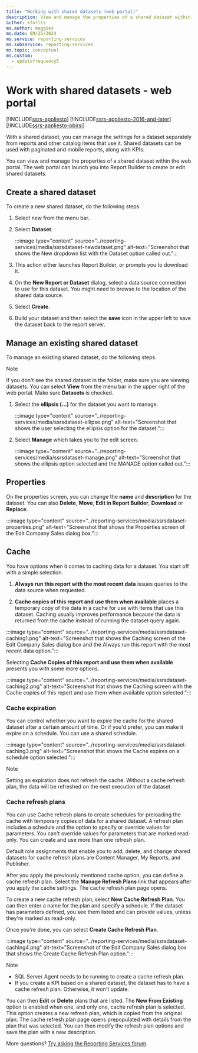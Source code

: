 ```yaml
---
title: "Working with shared datasets (web portal)"
description: View and manage the properties of a shared dataset within the web portal. Use the web portal to create or edit shared datasets in the Report Builder.
author: kfollis
ms.author: maggies
ms.date: 09/25/2024
ms.service: reporting-services
ms.subservice: reporting-services
ms.topic: conceptual
ms.custom:
  - updatefrequency5
---
```

# Work with shared datasets - web portal

[!INCLUDE[ssrs-appliesto](../includes/ssrs-appliesto.md)] [!INCLUDE[ssrs-appliesto-2016-and-later](../includes/ssrs-appliesto-2016-and-later.md)] [!INCLUDE[ssrs-appliesto-pbirsi](../includes/ssrs-appliesto-pbirs.md)]

With a shared dataset, you can manage the settings for a dataset separately from reports and other catalog items that use it. Shared datasets can be used with paginated and mobile reports, along with KPIs.

You can view and manage the properties of a shared dataset within the web portal. The web portal can launch you into Report Builder to create or edit shared datasets.

## Create a shared dataset
  
To create a new shared dataset, do the following steps.  
  
1.  Select new from the menu bar.  
  
2.  Select **Dataset**.  

    :::image type="content" source="../reporting-services/media/ssrsdataset-newdataset.png" alt-text="Screenshot that shows the New dropdown list with the Dataset option called out.":::
  
3.  This action either launches Report Builder, or prompts you to download it.  
  
4.  On the **New Report or Dataset** dialog, select a data source connection to use for this dataset. You might need to browse to the location of the shared data source.  
  
5.  Select **Create**.  
  
6.  Build your dataset and then select the **save** icon in the upper left to save the dataset back to the report server.  
  
## Manage an existing shared dataset
  
To manage an existing shared dataset, do the following steps.  
  
> [!NOTE]
> If you don't see the shared dataset in the folder, make sure you are viewing datasets. You can select **View** from the menu bar in the upper right of the web portal. Make sure **Datasets** is checked.  
  
1.  Select the **ellipsis (...)** for the dataset you want to manage.  

    :::image type="content" source="../reporting-services/media/ssrsdataset-ellipse.png" alt-text="Screenshot that shows the user selecting the ellipsis option for the dataset.":::
  
2.  Select **Manage** which takes you to the edit screen.  

    :::image type="content" source="../reporting-services/media/ssrsdataset-manage.png" alt-text="Screenshot that shows the ellipsis option selected and the MANAGE option called out.":::  
  
## Properties
  
On the properties screen, you can change the **name** and **description** for the dataset. You can also **Delete**, **Move**, **Edit in Report Builder**, **Download** or **Replace**.  

:::image type="content" source="../reporting-services/media/ssrsdataset-properties.png" alt-text="Screenshot that shows the Properties screen of the Edit Company Sales dialog box.":::  
  
## Cache
  
You have options when it comes to caching data for a dataset. You start off with a simple selection.  
  
1.  **Always run this report with the most recent data** issues queries to the data source when requested.  
  
2.  **Cache copies of this report and use them when available** places a temporary copy of the data in a cache for use with items that use this dataset. Caching usually improves performance because the data is returned from the cache instead of running the dataset query again.  

:::image type="content" source="../reporting-services/media/ssrsdataset-caching1.png" alt-text="Screenshot that shows the Caching screen of the Edit Company Sales dialog box and the Always run this report with the most recent data option.":::
  
Selecting **Cache Copies of this report and use them when available** presents you with some more options.  

:::image type="content" source="../reporting-services/media/ssrsdataset-caching2.png" alt-text="Screenshot that shows the Caching screen with the Cache copies of this report and use them when available option selected.":::
  
### Cache expiration  
  
You can control whether you want to expire the cache for the shared dataset after a certain amount of time. Or if you'd prefer, you can make it expire on a schedule. You can use a shared schedule.  

:::image type="content" source="../reporting-services/media/ssrsdataset-caching3.png" alt-text="Screenshot that shows the Cache expires on a schedule option selected.":::
  
> [!NOTE]
> Setting an expiration does not refresh the cache. Without a cache refresh plan, the data will be refreshed on the next execution of the dataset.  
  
### Cache refresh plans  
  
You can use Cache refresh plans to create schedules for preloading the cache with temporary copies of data for a shared dataset. A refresh plan includes a schedule and the option to specify or override values for parameters. You can't override values for parameters that are marked read-only. You can create and use more than one refresh plan.
  
Default role assignments that enable you to add, delete, and change shared datasets for cache refresh plans are Content Manager, My Reports, and Publisher.  
  
After you apply the previously mentioned cache option, you can define a cache refresh plan. Select the **Manage Refresh Plans** link that appears after you apply the cache settings. The cache refresh plan page opens.
  
To create a new cache refresh plan, select **New Cache Refresh Plan**. You can then enter a name for the plan and specify a schedule. If the dataset has parameters defined, you see them listed and can provide values, unless they're marked as read-only.  
  
Once you're done, you can select **Create Cache Refresh Plan**.  

:::image type="content" source="../reporting-services/media/ssrsdataset-caching4.png" alt-text="Screenshot of the Edit Company Sales dialog box that shows the Create Cache Refresh Plan option.":::
  
> [!NOTE]
> - SQL Server Agent needs to be running to create a cache refresh plan. 
> - If you create a KPI based on a shared dataset, the dataset has to have a cache refresh plan. Otherwise, it won't update.
> 
  
You can then **Edit** or **Delete** plans that are listed. The **New From Existing** option is enabled when one, and only one, cache refresh plan is selected. This option creates a new refresh plan, which is copied from the original plan. The cache refresh plan page opens prepopulated with details from the plan that was selected. You can then modify the refresh plan options and save the plan with a new description.  

More questions? [Try asking the Reporting Services forum](/answers/search.html?c=&f=&includeChildren=&q=ssrs+OR+reporting+services&redirect=search%2fsearch&sort=relevance&type=question+OR+idea+OR+kbentry+OR+answer+OR+topic+OR+user).
